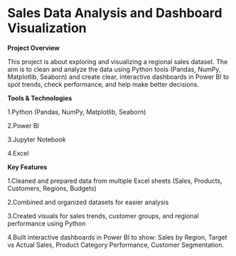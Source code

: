 # Sales Data Analysis and Dashboard Visualization
**Project Overview**

This project is about exploring and visualizing a regional sales dataset. The aim is to clean and analyze the data using Python tools (Pandas, NumPy, Matplotlib, Seaborn) and create clear, interactive dashboards in Power BI to spot trends, check performance, and help make better decisions.

**Tools & Technologies**

   1.Python (Pandas, NumPy, Matplotlib, Seaborn)

   2.Power BI

   3.Jupyter Notebook

   4.Excel

**Key Features**

  1.Cleaned and prepared data from multiple Excel sheets (Sales, Products, Customers, Regions, Budgets)

  2.Combined and organized datasets for easier analysis

  3.Created visuals for sales trends, customer groups, and regional performance using Python

  4.Built interactive dashboards in Power BI to show:
    Sales by Region,
    Target vs Actual Sales,
    Product Category Performance,
    Customer Segmentation.
